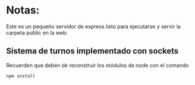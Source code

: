 # Notas:

Este es un pequeño servidor de express listo para ejecutarse y servir la carpeta public en la web.

## Sistema de turnos implementado con sockets

Recuerden que deben de reconstruir los módulos de node con el comando

```
npm install
```